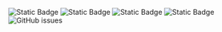 ![Static Badge](https://img.shields.io/badge/blacklists-60-000000) ![Static Badge](https://img.shields.io/badge/blacklisted-2689350-cc0000) ![Static Badge](https://img.shields.io/badge/whitelisted-2245-00CC00) ![Static Badge](https://img.shields.io/badge/streaming_blacklist-28107-000000) ![GitHub issues](https://img.shields.io/github/issues/fabriziosalmi/blacklists)
